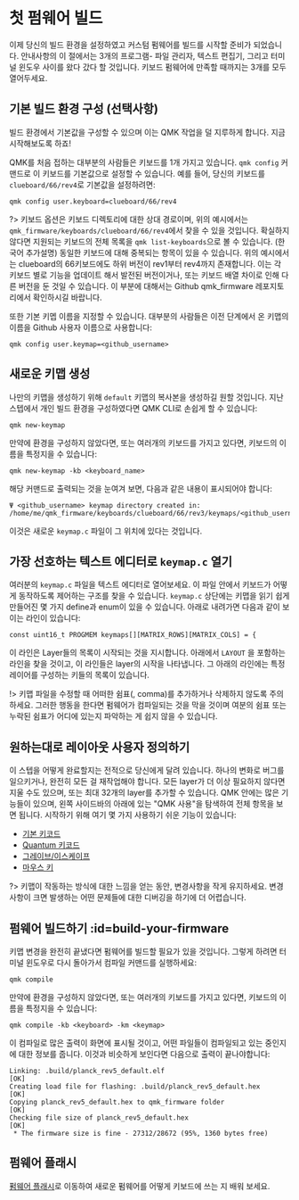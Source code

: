 # 첫 펌웨어 빌드

이제 당신의 빌드 환경을 설정하였고 커스텀 펌웨어를 빌드를 시작할 준비가 되었습니다. 안내사항의 이 절에서는 3개의 프로그램- 파일 관리자, 텍스트 편집기, 그리고 터미널 윈도우 사이를 왔다 갔다 할 것입니다. 키보드 펌웨어에 만족할 때까지는 3개를 모두 열어두세요.

## 기본 빌드 환경 구성 (선택사항)

빌드 환경에서 기본값을 구성할 수 있으며 이는 QMK 작업을 덜 지루하게 합니다. 지금 시작해보도록 하죠!

QMK를 처음 접하는 대부분의 사람들은 키보드를 1개 가지고 있습니다. `qmk config` 커맨드로 이 키보드를 기본값으로 설정할 수 있습니다. 예를 들어, 당신의 키보드를 `clueboard/66/rev4`로 기본값을 설정하려면:

    qmk config user.keyboard=clueboard/66/rev4

?> 키보드 옵션은 키보드 디렉토리에 대한 상대 경로이며, 위의 예시에서는 `qmk_firmware/keyboards/clueboard/66/rev4`에서 찾을 수 있을 것입니다. 확실하지 않다면 지원되는 키보드의 전체 목록을 `qmk list-keyboards`으로 볼 수 있습니다. (한국어 추가설명) 동일한 키보드에 대해 중복되는 항목이 있을 수 있습니다. 위의 예시에서는 clueboard의 66키보드에도 하위 버전이 rev1부터 rev4까지 존재합니다. 이는 각 키보드 별로 기능을 업데이트 해서 발전된 버전이거나, 또는 키보드 배열 차이로 인해 다른 버전을 둔 것일 수 있습니다. 이 부분에 대해서는 Github qmk_firmware 레포지토리에서 확인하시길 바랍니다.

또한 기본 키멥 이름을 지정할 수 있습니다. 대부분의 사람들은 이전 단계에서 온 키맵의 이름을 Github 사용자 이름으로 사용합니다:

    qmk config user.keymap=<github_username>

## 새로운 키맵 생성

나만의 키맵을 생성하기 위해 `default` 키맵의 복사본을 생성하길 원할 것입니다. 지난 스텝에서 개인 빌드 환경을 구성하였다면 QMK CLI로 손쉽게 할 수 있습니다:

    qmk new-keymap

만약에 환경을 구성하지 않았다면, 또는 여러개의 키보드를 가지고 있다면, 키보드의 이름을 특정지을 수 있습니다:

    qmk new-keymap -kb <keyboard_name>

해당 커맨드로 출력되는 것을 눈여겨 보면, 다음과 같은 내용이 표시되어야 합니다:

    Ψ <github_username> keymap directory created in: /home/me/qmk_firmware/keyboards/clueboard/66/rev3/keymaps/<github_username>

이것은 새로운 `keymap.c` 파일이 그 위치에 있다는 것입니다.

## 가장 선호하는 텍스트 에디터로 `keymap.c` 열기

여러분의 `keymap.c` 파일을 텍스트 에디터로 열어보세요. 이 파일 안에서 키보드가 어떻게 동작하도록 제어하는 구조를 찾을 수 있습니다. `keymap.c` 상단에는 키맵을 읽기 쉽게 만들어진 몇 가지 define과 enum이 있을 수 있습니다. 아래로 내려가면 다음과 같이 보이는 라인이 있습니다:

    const uint16_t PROGMEM keymaps[][MATRIX_ROWS][MATRIX_COLS] = {

이 라인은 Layer들의 목록이 시작되는 것을 지시합니다. 아래에서 `LAYOUT` 을 포함하는 라인을 찾을 것이고, 이 라인들은 layer의 시작을 나타냅니다. 그 아래의 라인에는 특정 레이어를 구성하는 키들의 목록이 있습니다.

!> 키맵 파일을 수정할 때 어떠한 쉼표(, comma)를 추가하거나 삭제하지 않도록 주의하세요. 그러한 행동을 한다면 펌웨어가 컴파일되는 것을 막을 것이며 여분의 쉼표 또는 누락된 쉼표가 어디에 있는지 파악하는 게 쉽지 않을 수 있습니다.

## 원하는대로 레이아웃 사용자 정의하기

이 스텝을 어떻게 완료할지는 전적으로 당신에게 달려 있습니다. 하나의 변화로 버그를 일으키거나, 완전히 모든 걸 재작업해야 합니다. 모든 layer가 더 이상 필요하지 않다면 지울 수도 있으며, 또는 최대 32개의 layer를 추가할 수 있습니다. QMK 안에는 많은 기능들이 있으며, 왼쪽 사이드바의 아래에 있는 "QMK 사용"을 탐색하여 전체 항목을 보면 됩니다. 시작하기 위해 여기 몇 가지 사용하기 쉬운 기능이 있습니다:

* [기본 키코드](ko/keycodes_basic.md)
* [Quantum 키코드](ko/quantum_keycodes.md)
* [그레이브/이스케이프](ko/feature_grave_esc.md)
* [마우스 키](ko/feature_mouse_keys.md)

?> 키맵이 작동하는 방식에 대한 느낌을 얻는 동안, 변경사항을 작게 유지하세요. 변경사항이 크면 발생하는 어떤 문제들에 대한 디버깅을 하기에 더 어렵습니다.

## 펌웨어 빌드하기 :id=build-your-firmware

키맵 변경을 완전히 끝냈다면 펌웨어를 빌드할 필요가 있을 것입니다. 그렇게 하려면 터미널 윈도우로 다시 돌아가서 컴파일 커맨드를 실행하세요:

    qmk compile
    
만약에 환경을 구성하지 않았다면, 또는 여러개의 키보드를 가지고 있다면, 키보드의 이름을 특정지을 수 있습니다:

    qmk compile -kb <keyboard> -km <keymap>

이 컴파일로 많은 출력이 화면에 표시될 것이고, 어떤 파일들이 컴파일되고 있는 중인지에 대한 정보를 줍니다. 이것과 비슷하게 보인다면 다음으로 출력이 끝나야합니다:

```
Linking: .build/planck_rev5_default.elf                                                             [OK]
Creating load file for flashing: .build/planck_rev5_default.hex                                     [OK]
Copying planck_rev5_default.hex to qmk_firmware folder                                              [OK]
Checking file size of planck_rev5_default.hex                                                       [OK]
 * The firmware size is fine - 27312/28672 (95%, 1360 bytes free)
```

## 펌웨어 플래시

[펌웨어 플래시](ko/newbs_flashing.md)로 이동하여 새로운 펌웨어를 어떻게 키보드에 쓰는 지 배워 보세요.
